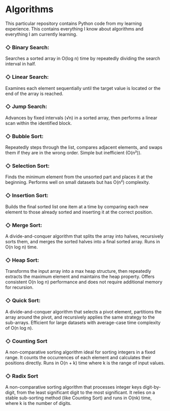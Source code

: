 # Algorithms
This particular repository contains Python code from my learning experience. This contains everything I know about algorithms and everything I am currently learning.

### ◇ Binary Search:  
Searches a sorted array in O(log n) time by repeatedly dividing the search interval in half.

### ◇ Linear Search:  
Examines each element sequentially until the target value is located or the end of the array is reached.

### ◇ Jump Search:  
Advances by fixed intervals (√n) in a sorted array, then performs a linear scan within the identified block.

### ◇ Bubble Sort:  
Repeatedly steps through the list, compares adjacent elements, and swaps them if they are in the wrong order. Simple but inefficient (O(n²)).

### ◇ Selection Sort:  
Finds the minimum element from the unsorted part and places it at the beginning. Performs well on small datasets but has O(n²) complexity.

### ◇ Insertion Sort:  
Builds the final sorted list one item at a time by comparing each new element to those already sorted and inserting it at the correct position.

### ◇ Merge Sort:  
A divide-and-conquer algorithm that splits the array into halves, recursively sorts them, and merges the sorted halves into a final sorted array. Runs in O(n log n) time.

### ◇ Heap Sort:
Transforms the input array into a max heap structure, then repeatedly extracts the maximum element and maintains the heap property. Offers consistent O(n log n) performance and does not require additional memory for recursion.

### ◇ Quick Sort:
A divide-and-conquer algorithm that selects a pivot element, partitions the array around the pivot, and recursively applies the same strategy to the sub-arrays. Efficient for large datasets with average-case time complexity of O(n log n).

### ◇ Counting Sort
A non-comparative sorting algorithm ideal for sorting integers in a fixed range. It counts the occurrences of each element and calculates their positions directly. Runs in O(n + k) time where k is the range of input values.

### ◇ Radix Sort
A non-comparative sorting algorithm that processes integer keys digit-by-digit, from the least significant digit to the most significant. It relies on a stable sub-sorting method (like Counting Sort) and runs in O(nk) time, where k is the number of digits.
